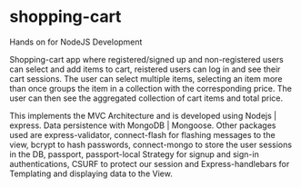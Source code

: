 # shopping-cart
Hands on for NodeJS Development
 
 Shopping-cart app where registered/signed up and non-registered users can select and add items to cart, reistered users can log in and see their cart sessions. 
The user can select multiple items, selecting an item more than once groups the item in a collection with the corresponding price. 
The user can then see the aggregated collection of cart items and total price.

This implements the MVC Architecture and is developed using 
Nodejs | express. Data persistence with MongoDB | Mongoose. Other packages used are express-validator, connect-flash for flashing messages to the view, bcrypt to hash passwords, connect-mongo to store the user sessions in the DB, passport, passport-local Strategy for signup and sign-in authentications, CSURF to protect our session and Express-handlebars for Templating and displaying data to the View.
